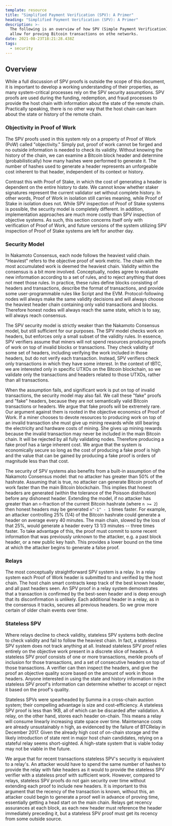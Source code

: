 ```yaml
---
template: resource
title: "Simplified Payment Verification (SPV): A Primer"
heading: "Simplified Payment Verification (SPV): A Primer"
description: >-
  The following is an overview of how SPV (Simple Payment Verification) proofs
  allow for proving Bitcoin transactions on othe networks.
date: 2021-08-23T18:21:28.438Z
tags:
  - security
---
```


## Overview

While a full discussion of SPV proofs is outside the scope of this document, it
is important to develop a working understanding of their properties, as many
system-critical processes rely on the SPV security assumptions. SPV proofs are
used during the funding, redemption, and fraud processes to provide the host
chain with information about the state of the remote chain. Practically
speaking, there is no other way that the host chain can learn about the state
or history of the remote chain.

### Objectivity in Proof of Work

The SPV proofs used in this system rely on a property of Proof of Work (PoW)
called "objectivity." Simply put, proof of work cannot be forged and no outside
information is needed to check its validity. Without knowing the history of the
chain, we can examine a Bitcoin block header and determine (probabilistically)
how many hashes were performed to generate it. The number of hashes used to
generate a header represents an unforgeable cost inherent to that header,
independent of its context or history.

Contrast this with Proof of Stake, in which the cost of generating a header is
dependent on the entire history to date. We cannot know whether staker
signatures represent the current validator set without complete history. In
other words, Proof of Work in isolation still carries meaning, while Proof of
Stake in isolation does not. While SPV inspection of Proof of Stake systems is
possible, the security model is completely different. In addition,
implementation approaches are much more costly than SPV inspection of objective
systems. As such, this section concerns itself only with verification of Proof
of Work, and future versions of the system utilizing SPV inspection of Proof of
Stake systems are left for another day.

### Security Model

In Nakamoto Consensus, each node follows the heaviest valid chain. "Heaviest"
refers to the objective proof of work metric. The chain with the most
accumulated work is deemed the heaviest chain. Validity within the consensus is
a bit more involved. Conceptually, nodes agree to evaluate new information
according to a set of rules, and to reject anything that does not meet those
rules. In practice, these rules define blocks consisting of headers and
transactions, describe the format of transactions, and provide some
user-programmable rules like Script and the EVM. Protocol-following nodes will
always make the same validity decisions and will always choose the heaviest
header chain containing only valid transactions and blocks. Therefore honest
nodes will always reach the same state, which is to say, will always reach
consensus.

The SPV security model is strictly weaker than the Nakamoto Consensus model,
but still sufficient for our purposes. The SPV model checks work on headers,
but enforces only a small subset of the validity rules. In essence, SPV
verifiers assume that miners will not spend resources producing proofs of work
on top of invalid blocks or transactions. They check validity of some set of
headers, including verifying the work included in those headers, but do not
verify each transaction. Instead, SPV verifiers check only transactions in
which they have some interest. In the context of tBTC, we are interested only
in specific UTXOs on the Bitcoin blockchain, so we validate only the
transactions and headers related to those UTXOs, rather than all transactions.

When the assumption fails, and significant work is put on top of invalid
transactions, the security model may also fail.  We call these "fake" proofs
and "fake" headers, because they are not semantically valid Bitcoin
transactions or headers. We argue that fake proofs will be extremely rare. Our
argument against them is rooted in the objective economics of Proof of Work. If
a miner chooses to devote resources to producing work on top of an invalid
transaction she must give up mining rewards while still bearing the electricity
and hardware costs of mining. She gives up mining rewards because the invalid
transaction may never be included in the main Bitcoin chain. It will be
rejected by all fully validating nodes. Therefore producing a fake proof has a
large inherent cost. We argue that the system is economically secure so long as
the cost of producing a fake proof is high and the value that can be gained by
producing a fake proof is orders of magnitude less than that cost.

The security of SPV systems also benefits from a built-in assumption of the
Nakamoto Consensus model: that no attacker has greater than 50% of the
hashrate. Assuming that is true, no attacker can generate Bitcoin proofs of
work faster than the main Bitcoin blockchain. This implies that honest headers
are generated (within the tolerance of the Poisson distribution) before any
dishonest header. Extending the model, if no attacker has greater than an
`n`-fraction of the current Bitcoin hashrate (where `n >= 2`) then honest
headers may be generated `n^-1^ - 1` times faster. For example, an attacker
controlling 25% (1/4) of the Bitcoin hashrate could generate a header on
average every 40 minutes. The main chain, slowed by the loss of that 25%,
would generate a header every 13 1/3 minutes -- three times faster. To take
advantage of this, the proof must commit to some recent information that was
previously unknown to the attacker, e.g. a past block header, or a new public
key hash. This provides a lower bound on the time at which the attacker begins
to generate a false proof.

### Relays

The most conceptually straightforward SPV system is a relay. In a relay system
each Proof of Work header is submitted to and verified by the host chain. The
host chain smart contracts keep track of the best known header, and all past
headers seen. An SPV proof in a relay system demonstrates that a transaction is
confirmed by the best-seen header and is deep enough that its disconfirmation
is unlikely. Each additional header in a relay, as in the consensus it tracks,
secures all previous headers. So we grow more certain of older chain events
over time.

### Stateless SPV

Where relays decline to check validity, stateless SPV systems both decline to
check validity and fail to follow the heaviest chain. In fact, a stateless SPV
system does not track anything at all. Instead stateless SPV proof relies
entirely on the objective work present in a discrete slice of headers. A
stateless SPV proof consists of one or more transactions, merkle proofs of
inclusion for those transactions, and a set of consecutive headers on top of
those transactions. A verifier can then inspect the headers, and give the proof
an objective quality score based on the amount of work in those headers.
Anyone interested in using the state and history information in the stateless
SPV proof's information can determine whether to accept or reject it based on
the proof's quality.

Stateless SPVs were spearheaded by Summa in a cross-chain auction system; their
compelling advantage is size and cost-efficiency. A stateless SPV proof is less
than 1KB, all of which can be discarded after validation. A relay, on the other
hand, stores each header on-chain. This means a relay will consume linearly
increasing state space over time. Maintenance costs are already unsustainably n
high, as evidenced by the failure of BTCRelay in December 2017. Given the
already high cost of on-chain storage and the likely introduction of state rent
in major host chain candidates, relying on a stateful relay seems
short-sighted. A high-state system that is viable today may not be viable in
the future.

We argue that for recent transactions stateless SPV's security is equivalent
to a relay's. An attacker would have to spend the same number of hashes to
provide the relay with fake headers as it would to provide the stateless SPV
verifier with a stateless proof with sufficient work. However, compared to
relays, stateless SPV proofs do not gain security over time without extending
each proof to include new headers. It is important to this argument that the
recency of the transaction is known, without this, an attacker could begin to
generate a proof well in advance of proving time, essentially getting a head
start on the main chain. Relays get recency assurances at each block, as each
new header must reference the header immediately preceding it, but a stateless
SPV proof must get its recency from some outside source.
